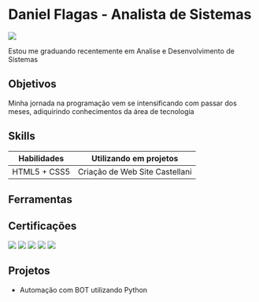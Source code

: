# Daniel Flagas - Analista de Sistemas
<a href="https://linkedin.com/in/daniel-flagas-82a643264"><img src="https://img.shields.io/badge/-LinkedIn-0072b1?&style=for-the-badge&logo=linkedin&logoColor=white" /></a>

Estou me graduando recentemente em Analise e Desenvolvimento de Sistemas
## Objetivos

Minha jornada na programação vem se intensificando com passar dos meses, adiquirindo conhecimentos da área de tecnologia

## Skills

| Habilidades                                   | Utilizando em projetos     |
|-----------------------------------------------|----------------------------|
| HTML5 + CSS5         | Criação de Web Site Castellani|



## Ferramentas


## Certificações

<div>
<img src="https://img.shields.io/badge/-Security%2B-FF0000?&style=for-the-badge&logo=CompTIA&logoColor=white" />
<img src="https://img.shields.io/badge/-Network%2B-007ACC?&style=for-the-badge&logo=CompTIA&logoColor=white" />
<img src="https://img.shields.io/badge/-A%2B-4D4D4D?&style=for-the-badge&logo=CompTIA&logoColor=white" />
<img src="https://img.shields.io/badge/-CDSA-006400?&style=for-the-badge&logoColor=white" />
<img src="https://img.shields.io/badge/-CCD-000080?&style=for-the-badge&logoColor=white" />
</div>

## Projetos
- Automação com BOT utilizando Python 
